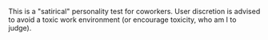 This is a "satirical" personality test for coworkers. User discretion is advised to avoid a toxic work environment (or encourage toxicity, who am I to judge). 

